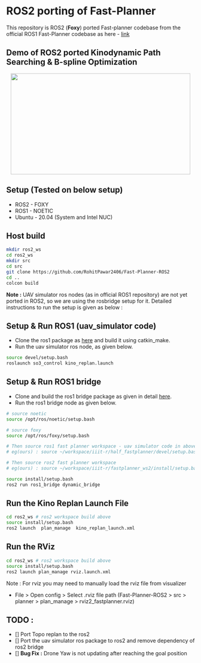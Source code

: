 
# ROS2 porting of Fast-Planner

This repository is ROS2 (**Foxy**) ported Fast-planner codebase from the official ROS1 Fast-Planner codebase as here - [link](https://github.com/HKUST-Aerial-Robotics/Fast-Planner)

## Demo of ROS2 ported Kinodynamic Path Searching & B-spline Optimization

<!-- add some gif here -->
 <p id="demo1" align="center">
  <img src="files/demo.gif" width = "480" height = "270"/>
 </p>

## Setup (Tested on below setup)
- ROS2 - FOXY
- ROS1 - NOETIC
- Ubuntu - 20.04 (System and Intel NUC)

## Host build

```bash
mkdir ros2_ws
cd ros2_ws
mkdir src
cd src
git clone https://github.com/RohitPawar2406/Fast-Planner-ROS2
cd ..
colcon build
```

**Note :**  UAV simulator ros nodes (as in official ROS1 repository) are not yet ported in ROS2, so we are using the rosbridge setup for it. Detailed instructions to run the setup is given as below : 

## Setup & Run ROS1 (uav_simulator code)

- Clone the ros1 package as [here]() and build it using catkin_make.
- Run the uav simulator ros node, as given below. 
```bash
source devel/setup.bash
roslaunch so3_control kino_replan.launch
```

## Setup & Run ROS1 bridge 

- Clone and build the ros1 bridge package as given in detail [here](https://github.com/ros2/ros1_bridge).
- Run the ros1 bridge node as given below.

```bash
# source noetic
source /opt/ros/noetic/setup.bash

# source foxy
source /opt/ros/foxy/setup.bash

# Then source ros1 fast planner workspace - uav simulator code in above step 
# eg(ours) : source ~/workspace/iiit-r/half_fastplanner/devel/setup.bash

# Then source ros2 fast planner workspace
# eg(ours) : source ~/workspace/iiit-r/fastplanner_ws2/install/setup.bash

source install/setup.bash
ros2 run ros1_bridge dynamic_bridge
```

## Run the Kino Replan Launch File 

```bash
cd ros2_ws # ros2 workspace build above
source install/setup.bash
ros2 launch  plan_manage  kino_replan_launch.xml
```

## Run the RViz

```bash
cd ros2_ws # ros2 workspace build above
source install/setup.bash
ros2 launch plan_manage rviz.launch.xml
```

Note : For rviz you may need to manually load the rviz file from visualizer 
- File > Open config > Select .rviz file path (Fast-Planner-ROS2 > src > planner > plan_manage > rviz2_fastplanner.rviz)


## TODO : 

- [] Port Topo replan to the ros2
- [] Port the uav simulator ros package to ros2 and remove dependency of ros2 bridge
- [] **Bug Fix :** Drone Yaw is not updating after reaching the goal position 
